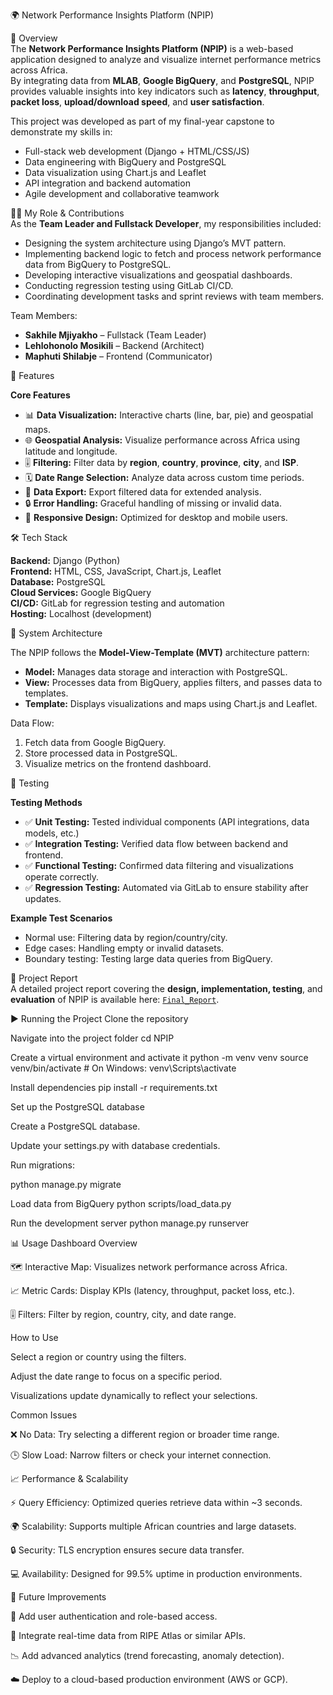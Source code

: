 🌍 Network Performance Insights Platform (NPIP)

📖 Overview  
The **Network Performance Insights Platform (NPIP)** is a web-based application designed to analyze and visualize internet performance metrics across Africa.  
By integrating data from **MLAB**, **Google BigQuery**, and **PostgreSQL**, NPIP provides valuable insights into key indicators such as **latency**, **throughput**, **packet loss**, **upload/download speed**, and **user satisfaction**.

This project was developed as part of my final-year capstone to demonstrate my skills in:

- Full-stack web development (Django + HTML/CSS/JS)
- Data engineering with BigQuery and PostgreSQL
- Data visualization using Chart.js and Leaflet
- API integration and backend automation
- Agile development and collaborative teamwork

👨‍💻 My Role & Contributions  
As the **Team Leader and Fullstack Developer**, my responsibilities included:

- Designing the system architecture using Django’s MVT pattern.  
- Implementing backend logic to fetch and process network performance data from BigQuery to PostgreSQL.  
- Developing interactive visualizations and geospatial dashboards.  
- Conducting regression testing using GitLab CI/CD.  
- Coordinating development tasks and sprint reviews with team members.

Team Members:
- **Sakhile Mjiyakho** – Fullstack (Team Leader)  
- **Lehlohonolo Mosikili** – Backend (Architect)  
- **Maphuti Shilabje** – Frontend (Communicator)

🚀 Features  

**Core Features**
- 📊 **Data Visualization:** Interactive charts (line, bar, pie) and geospatial maps.  
- 🌐 **Geospatial Analysis:** Visualize performance across Africa using latitude and longitude.  
- 🎚️ **Filtering:** Filter data by **region**, **country**, **province**, **city**, and **ISP**.  
- 🗓️ **Date Range Selection:** Analyze data across custom time periods.  
- 💾 **Data Export:** Export filtered data for extended analysis.  
- 🔒 **Error Handling:** Graceful handling of missing or invalid data.  
- 📱 **Responsive Design:** Optimized for desktop and mobile users.  

🛠️ Tech Stack  

**Backend:** Django (Python)  
**Frontend:** HTML, CSS, JavaScript, Chart.js, Leaflet  
**Database:** PostgreSQL  
**Cloud Services:** Google BigQuery  
**CI/CD:** GitLab for regression testing and automation  
**Hosting:** Localhost (development)  

🧠 System Architecture  

The NPIP follows the **Model-View-Template (MVT)** architecture pattern:

- **Model:** Manages data storage and interaction with PostgreSQL.  
- **View:** Processes data from BigQuery, applies filters, and passes data to templates.  
- **Template:** Displays visualizations and maps using Chart.js and Leaflet.  

Data Flow:
1. Fetch data from Google BigQuery.  
2. Store processed data in PostgreSQL.  
3. Visualize metrics on the frontend dashboard.  

🧪 Testing  

**Testing Methods**
- ✅ **Unit Testing:** Tested individual components (API integrations, data models, etc.)  
- ✅ **Integration Testing:** Verified data flow between backend and frontend.  
- ✅ **Functional Testing:** Confirmed data filtering and visualizations operate correctly.  
- ✅ **Regression Testing:** Automated via GitLab to ensure stability after updates.  

**Example Test Scenarios**
- Normal use: Filtering data by region/country/city.  
- Edge cases: Handling empty or invalid datasets.  
- Boundary testing: Testing large data queries from BigQuery.  

📑 Project Report  
A detailed project report covering the **design, implementation, testing**, and **evaluation** of NPIP is available here: [`Final_Report`](https://drive.google.com/file/d/1kIWECehAAe9QiEAno0cgxXhs4kvpkijw/view?usp=sharing).

▶️ Running the Project
Clone the repository

Navigate into the project folder
cd NPIP

Create a virtual environment and activate it
python -m venv venv
source venv/bin/activate    # On Windows: venv\Scripts\activate

Install dependencies
pip install -r requirements.txt

Set up the PostgreSQL database

Create a PostgreSQL database.

Update your settings.py with database credentials.

Run migrations:

python manage.py migrate

Load data from BigQuery
python scripts/load_data.py

Run the development server
python manage.py runserver


📊 Usage
Dashboard Overview

🗺️ Interactive Map: Visualizes network performance across Africa.

📈 Metric Cards: Display KPIs (latency, throughput, packet loss, etc.).

🎚️ Filters: Filter by region, country, city, and date range.

How to Use

Select a region or country using the filters.

Adjust the date range to focus on a specific period.

Visualizations update dynamically to reflect your selections.

Common Issues

❌ No Data: Try selecting a different region or broader time range.

🕒 Slow Load: Narrow filters or check your internet connection.

📈 Performance & Scalability

⚡ Query Efficiency: Optimized queries retrieve data within ~3 seconds.

🌍 Scalability: Supports multiple African countries and large datasets.

🔒 Security: TLS encryption ensures secure data transfer.

💻 Availability: Designed for 99.5% uptime in production environments.

📌 Future Improvements

🔐 Add user authentication and role-based access.

🧠 Integrate real-time data from RIPE Atlas or similar APIs.

📉 Add advanced analytics (trend forecasting, anomaly detection).

☁️ Deploy to a cloud-based production environment (AWS or GCP).
